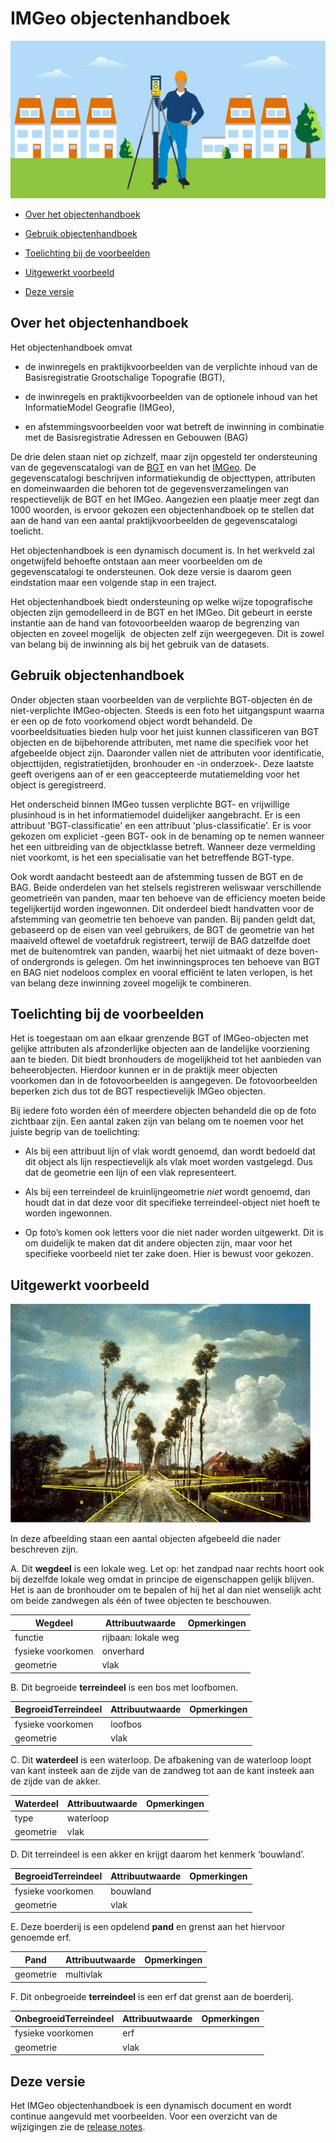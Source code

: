 IMGeo objectenhandboek
======================

![](media/225fb3ba09d381b3650114de9da62e9c.png)

-   [Over het objectenhandboek](#over-het-objectenhandboek)

-   [Gebruik objectenhandboek](#gebruik-objectenhandboek)

-   [Toelichting bij de voorbeelden](#toelichting-bij-de-voorbeelden)

-   [Uitgewerkt voorbeeld](#uitgewerkt-voorbeeld)

-   [Deze versie](#deze-versie)

Over het objectenhandboek
-------------------------

Het objectenhandboek omvat

-   de inwinregels en praktijkvoorbeelden van de verplichte inhoud van de
    Basisregistratie Grootschalige Topografie (BGT),

-   de inwinregels en praktijkvoorbeelden van de optionele inhoud van het
    InformatieModel Geografie (IMGeo),

-   en afstemmingsvoorbeelden voor wat betreft de inwinning in combinatie met de
    Basisregistratie Adressen en Gebouwen (BAG)

De drie delen staan niet op zichzelf, maar zijn opgesteld ter ondersteuning van
de gegevenscatalogi van de
[BGT](https://docs.geostandaarden.nl/imgeo/catalogus/bgt/) en van het
[IMGeo](https://docs.geostandaarden.nl/imgeo/catalogus/imgeo/). De
gegevenscatalogi beschrijven informatiekundig de objecttypen, attributen en
domeinwaarden die behoren tot de gegevensverzamelingen van respectievelijk de
BGT en het IMGeo. Aangezien een plaatje meer zegt dan 1000 woorden, is ervoor
gekozen een objectenhandboek op te stellen dat aan de hand van een aantal
praktijkvoorbeelden de gegevenscatalogi toelicht.

Het objectenhandboek is een dynamisch document is. In het werkveld zal
ongetwijfeld behoefte ontstaan aan meer voorbeelden om de gegevenscatalogi te
ondersteunen. Ook deze versie is daarom geen eindstation maar een volgende stap
in een traject.

Het objectenhandboek biedt ondersteuning op welke wijze topografische objecten
zijn gemodelleerd in de BGT en het IMGeo. Dit gebeurt in eerste instantie aan de
hand van fotovoorbeelden waarop de begrenzing van objecten en zoveel mogelijk 
de objecten zelf zijn weergegeven. Dit is zowel van belang bij de inwinning als
bij het gebruik van de datasets.

Gebruik objectenhandboek
------------------------

Onder objecten staan voorbeelden van de verplichte BGT-objecten én de
niet-verplichte IMGeo-objecten. Steeds is een foto het uitgangspunt waarna er
een op de foto voorkomend object wordt behandeld. De voorbeeldsituaties bieden
hulp voor het juist kunnen classificeren van BGT objecten en de bijbehorende
attributen, met name die specifiek voor het afgebeelde object zijn. Daaronder
vallen niet de attributen voor identificatie, objecttijden, registratietijden,
bronhouder en -in onderzoek-. Deze laatste geeft overigens aan of er een
geaccepteerde mutatiemelding voor het object is geregistreerd.

Het onderscheid binnen IMGeo tussen verplichte BGT- en vrijwillige plusinhoud is
in het informatiemodel duidelijker aangebracht. Er is een attribuut
'BGT-classificatie' en een attribuut 'plus-classificatie'. Er is voor gekozen om
expliciet -geen BGT- ook in de benaming op te nemen wanneer het een uitbreiding
van de objectklasse betreft. Wanneer deze vermelding niet voorkomt, is het een
specialisatie van het betreffende BGT-type.

Ook wordt aandacht besteedt aan de afstemming tussen de BGT en de BAG. Beide
onderdelen van het stelsels registreren weliswaar verschillende geometrieën van
panden, maar ten behoeve van de efficiency moeten beide tegelijkertijd worden
ingewonnen. Dit onderdeel biedt handvatten voor de afstemming van geometrie ten
behoeve van panden. Bij panden geldt dat, gebaseerd op de eisen van veel
gebruikers, de BGT de geometrie van het maaiveld oftewel de voetafdruk
registreert, terwijl de BAG datzelfde doet met de buitenomtrek van panden,
waarbij het niet uitmaakt of deze boven- of ondergronds is gelegen. Om het
inwinningsproces ten behoeve van BGT en BAG niet nodeloos complex en vooral
efficiënt te laten verlopen, is het van belang deze inwinning zoveel mogelijk te
combineren.

Toelichting bij de voorbeelden
------------------------------

Het is toegestaan om aan elkaar grenzende BGT of IMGeo-objecten met gelijke
attributen als afzonderlijke objecten aan de landelijke voorziening aan te
bieden. Dit biedt bronhouders de mogelijkheid tot het aanbieden van
beheerobjecten. Hierdoor kunnen er in de praktijk meer objecten voorkomen dan in
de fotovoorbeelden is aangegeven. De fotovoorbeelden beperken zich dus tot de
BGT respectievelijk IMGeo objecten.

Bij iedere foto worden één of meerdere objecten behandeld die op de foto
zichtbaar zijn. Een aantal zaken zijn van belang om te noemen voor het juiste
begrip van de toelichting:

-   Als bij een attribuut lijn of vlak wordt genoemd, dan wordt bedoeld dat dit
    object als lijn respectievelijk als vlak moet worden vastgelegd. Dus dat de
    geometrie een lijn of een vlak representeert.

-   Als bij een terreindeel de kruinlijngeometrie *niet* wordt genoemd, dan
    houdt dat in dat deze voor dit specifieke terreindeel-object niet hoeft te
    worden ingewonnen.

-   Op foto’s komen ook letters voor die niet nader worden uitgewerkt. Dit is om
    duidelijk te maken dat dit andere objecten zijn, maar voor het specifieke
    voorbeeld niet ter zake doen. Hier is bewust voor gekozen.

Uitgewerkt voorbeeld
--------------------

![](media/3b944fa01489a03cb175a7f2bc8dced5.png)

In deze afbeelding staan een aantal objecten afgebeeld die nader beschreven
zijn.

A.  Dit **wegdeel** is een lokale weg. Let op: het zandpad naar rechts hoort ook
    bij dezelfde lokale weg omdat in principe de eigenschappen gelijk blijven.
    Het is aan de bronhouder om te bepalen of hij het al dan niet wenselijk acht
    om beide zandwegen als één of twee objecten te beschouwen.

| **Wegdeel**       | **Attribuutwaarde** | **Opmerkingen** |
|-------------------|---------------------|-----------------|
| functie           | rijbaan: lokale weg |                 |
| fysieke voorkomen | onverhard           |                 |
| geometrie         | vlak                |                 |

B.  Dit begroeide **terreindeel** is een bos met loofbomen.

| **BegroeidTerreindeel** | **Attribuutwaarde** | **Opmerkingen** |
|-------------------------|---------------------|-----------------|
| fysieke voorkomen       | loofbos             |                 |
| geometrie               | vlak                |                 |

C.  Dit **waterdeel** is een waterloop. De afbakening van de waterloop loopt van
    kant insteek aan de zijde van de zandweg tot aan de kant insteek aan de
    zijde van de akker.

| **Waterdeel** | **Attribuutwaarde** | **Opmerkingen** |
|---------------|---------------------|-----------------|
| type          | waterloop           |                 |
| geometrie     | vlak                |                 |

D.  Dit terreindeel is een akker en krijgt daarom het kenmerk ‘bouwland’.

| **BegroeidTerreindeel** | **Attribuutwaarde** | **Opmerkingen** |
|-------------------------|---------------------|-----------------|
| fysieke voorkomen       | bouwland            |                 |
| geometrie               | vlak                |                 |

E.  Deze boerderij is een opdelend **pand** en grenst aan het hiervoor genoemde
    erf.

| **Pand**  | **Attribuutwaarde** | **Opmerkingen** |
|-----------|---------------------|-----------------|
| geometrie | multivlak           |                 |

F.  Dit onbegroeide **terreindeel** is een erf dat grenst aan de boerderij.

| **OnbegroeidTerreindeel** | **Attribuutwaarde** | **Opmerkingen** |
|---------------------------|---------------------|-----------------|
| fysieke voorkomen         | erf                 |                 |
| geometrie                 | vlak                |                 |

Deze versie
-----------
Het IMGeo objectenhandboek is een dynamisch document en wordt continue aangevuld met voorbeelden. Voor een overzicht van de wijzigingen zie de [release notes](https://github.com/Geonovum/IMGeo-objectenhandboek/blob/master/RELEASENOTES).













